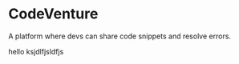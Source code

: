 # CodeVenture
A platform where devs can share code snippets and resolve errors.

hello
ksjdlfjsldfjs
